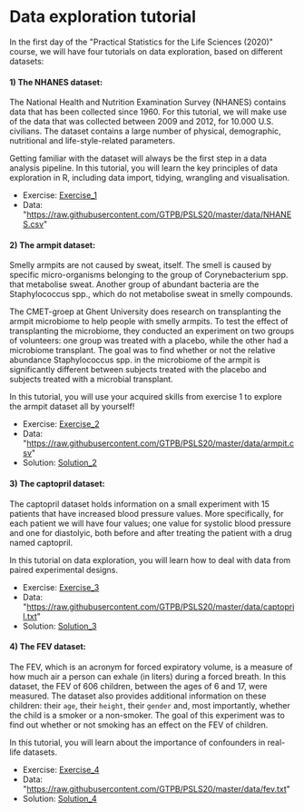 # Data exploration tutorial

In the first day of the "Practical Statistics for the Life Sciences (2020)" course, we will have four tutorials on data exploration, based on different datasets:

#### 1) The NHANES dataset:

The National Health and Nutrition Examination Survey (NHANES) contains data that has been collected since 1960. 
For this tutorial, we will make use of the data that was collected  between 2009 and  2012, for 10.000 U.S. civilians. 
The dataset contains a large number of physical, demographic, nutritional and life-style-related parameters.

Getting familiar with the dataset will always be the first step in a data analysis pipeline.
In this tutorial, you will learn the key principles of data exploration in R, including data import, tidying, wrangling and visualisation. 

- Exercise: [Exercise_1](./04-Data-exploration-NHANES.html)
- Data: "https://raw.githubusercontent.com/GTPB/PSLS20/master/data/NHANES.csv"

#### 2) The armpit dataset:

Smelly armpits are not caused by sweat, itself. The smell is caused by specific micro-organisms belonging to the group of
Corynebacterium spp. that metabolise sweat. Another group of abundant bacteria are the Staphylococcus spp.,
which do not metabolise sweat in smelly compounds.

The CMET-groep at Ghent University does research on transplanting the armpit microbiome to help people with smelly armpits.
To test the effect of transplanting the microbiome, they conducted an experiment on two groups of volunteers: one group was
treated with a placebo, while the other had a microbiome transplant. The goal was to find whether or not the relative abundance 
Staphylococcus spp.  in the microbiome of the armpit is significantly  different between subjects treated with the placebo 
and subjects treated with a microbial transplant.

In this tutorial, you will use your acquired skills from exercise 1 to explore the armpit dataset all by yourself!

- Exercise: [Exercise_2](./04-Data-exploration-armpit-half.html)
- Data: "https://raw.githubusercontent.com/GTPB/PSLS20/master/data/armpit.csv"
- Solution: [Solution_2](https://raw.githubusercontent.com/GTPB/PSLS20/master/tutorialScripts/solutions/04_DataExploration/Data_exploration_armpit.Rmd)


#### 3) The captopril dataset:

The captopril dataset holds information on a small experiment with 15 patients that have increased blood pressure values. 
More specifically, for each patient we will have four values; one value for systolic blood pressure and one for diastolyic,
both before and after treating the patient with a drug named captopril.

In this tutorial on data exploration, you will learn how to deal with data from paired experimental designs.

- Exercise: [Exercise_3](./04-Data-exploration-captopril-half.html)
- Data: "https://raw.githubusercontent.com/GTPB/PSLS20/master/data/captopril.txt"
- Solution: [Solution_3](https://raw.githubusercontent.com/GTPB/PSLS20/master/tutorialScripts/solutions/04_DataExploration/Data_exploration_captopril.Rmd)


#### 4) The FEV dataset:

The FEV, which is an acronym for forced expiratory volume, is a measure of how much air a person can exhale (in liters)  during  a forced breath. 
In this dataset, the FEV of 606 children, between the ages of 6 and 17, were measured. The dataset also provides additional information on 
these children: their `age`, their `height`, their `gender` and, most importantly, whether the child is a smoker or a non-smoker.
The goal of this experiment was to find out whether or not smoking has an effect on the FEV of children.

In this tutorial, you will learn about the importance of confounders in real-life datasets.


- Exercise: [Exercise_4](./04-Data-exploration-FEV-half.html)
- Data: "https://raw.githubusercontent.com/GTPB/PSLS20/master/data/fev.txt"
- Solution: [Solution_4](./Data_exploration_FEV.html)




